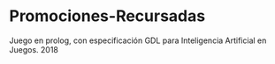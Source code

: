 # Promociones-Recursadas
Juego en prolog, con especificación GDL para Inteligencia Artificial en Juegos. 2018
